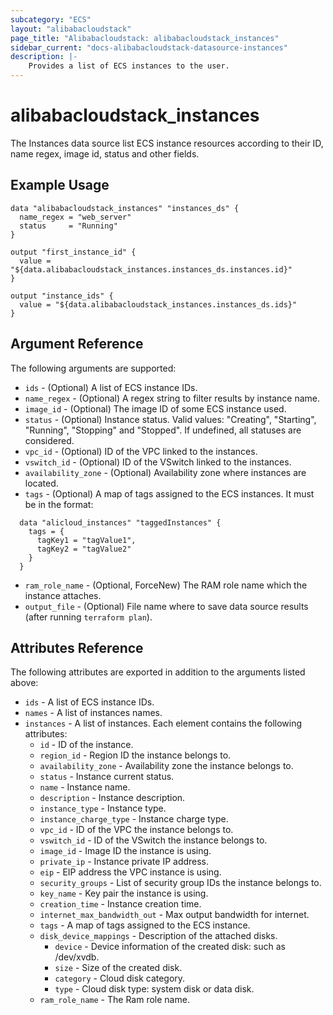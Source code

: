 ```yaml
---
subcategory: "ECS"
layout: "alibabacloudstack"
page_title: "Alibabacloudstack: alibabacloudstack_instances"
sidebar_current: "docs-alibabacloudstack-datasource-instances"
description: |-
    Provides a list of ECS instances to the user.
---
```


# alibabacloudstack\_instances

The Instances data source list ECS instance resources according to their ID, name regex, image id, status and other fields.

## Example Usage

```
data "alibabacloudstack_instances" "instances_ds" {
  name_regex = "web_server"
  status     = "Running"
}

output "first_instance_id" {
  value = "${data.alibabacloudstack_instances.instances_ds.instances.id}"
}

output "instance_ids" {
  value = "${data.alibabacloudstack_instances.instances_ds.ids}"
}
```

## Argument Reference

The following arguments are supported:

* `ids` - (Optional) A list of ECS instance IDs.
* `name_regex` - (Optional) A regex string to filter results by instance name.
* `image_id` - (Optional) The image ID of some ECS instance used.
* `status` - (Optional) Instance status. Valid values: "Creating", "Starting", "Running", "Stopping" and "Stopped". If undefined, all statuses are considered.
* `vpc_id` - (Optional) ID of the VPC linked to the instances.
* `vswitch_id` - (Optional) ID of the VSwitch linked to the instances.
* `availability_zone` - (Optional) Availability zone where instances are located.
* `tags` - (Optional) A map of tags assigned to the ECS instances. It must be in the format:
```
  data "alicloud_instances" "taggedInstances" {
    tags = {
      tagKey1 = "tagValue1",
      tagKey2 = "tagValue2"
    }
  }
```
* `ram_role_name` - (Optional, ForceNew) The RAM role name which the instance attaches.
* `output_file` - (Optional) File name where to save data source results (after running `terraform plan`).

## Attributes Reference

The following attributes are exported in addition to the arguments listed above:

* `ids` - A list of ECS instance IDs.
* `names` - A list of instances names. 
* `instances` - A list of instances. Each element contains the following attributes:
  * `id` - ID of the instance.
  * `region_id` - Region ID the instance belongs to.
  * `availability_zone` - Availability zone the instance belongs to.
  * `status` - Instance current status.
  * `name` - Instance name.
  * `description` - Instance description.
  * `instance_type` - Instance type.
  * `instance_charge_type` - Instance charge type.
  * `vpc_id` - ID of the VPC the instance belongs to.
  * `vswitch_id` - ID of the VSwitch the instance belongs to.
  * `image_id` - Image ID the instance is using.
  * `private_ip` - Instance private IP address.
  * `eip` - EIP address the VPC instance is using.
  * `security_groups` - List of security group IDs the instance belongs to.
  * `key_name` - Key pair the instance is using.
  * `creation_time` - Instance creation time.
  * `internet_max_bandwidth_out` - Max output bandwidth for internet.
  * `tags` - A map of tags assigned to the ECS instance.
  * `disk_device_mappings` - Description of the attached disks.
    * `device` - Device information of the created disk: such as /dev/xvdb.
    * `size` - Size of the created disk.
    * `category` - Cloud disk category.
    * `type` - Cloud disk type: system disk or data disk.
  * `ram_role_name` - The Ram role name.
